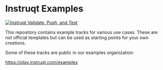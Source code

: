 # Instruqt Examples
[![Instruqt Validate, Push, and Test](https://github.com/instruqt/examples/actions/workflows/prod-track-test.yml/badge.svg)](https://github.com/instruqt/examples/actions/workflows/prod-track-test.yml)

This repository contains example tracks for various use cases. These are not official templates but can be used as starting points for your own creations.

Some of these tracks are public in our examples organization:

https://play.instruqt.com/examples